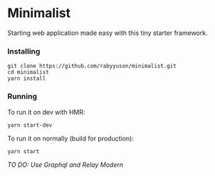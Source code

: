 # Minimalist

Starting web application made easy with this tiny starter framework.

### Installing

```
git clone https://github.com/rabyyuson/minimalist.git
cd minimalist
yarn install
```

### Running

To run it on dev with HMR:

```
yarn start-dev
```

To run it on normally (build for production):

```
yarn start
```

*TO DO: Use Graphql and Relay Modern*